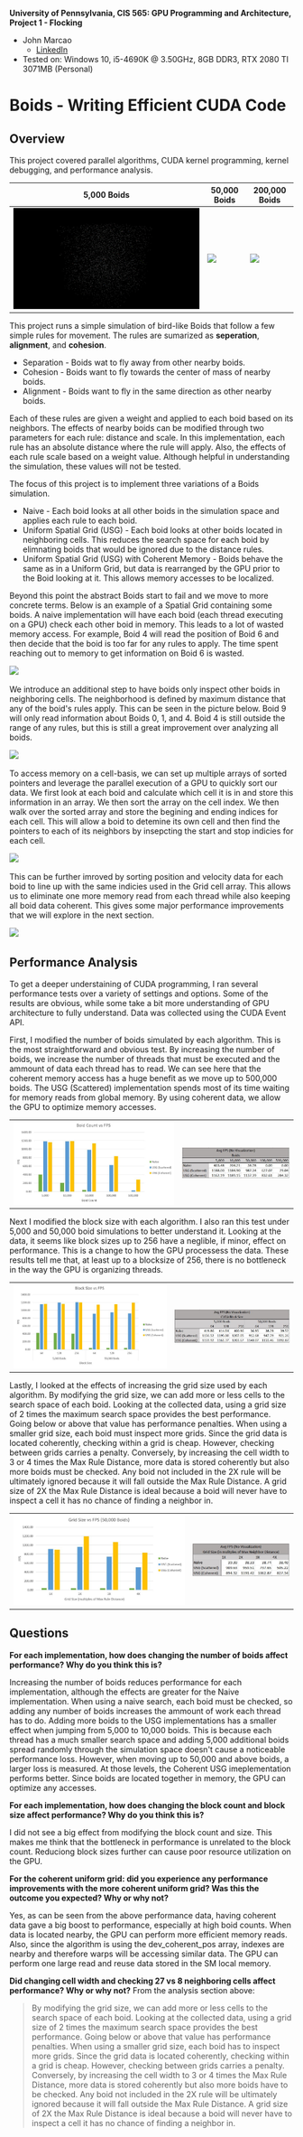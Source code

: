 **University of Pennsylvania, CIS 565: GPU Programming and Architecture,
Project 1 - Flocking**

* John Marcao
  * [LinkedIn](https://www.linkedin.com/in/jmarcao/)
* Tested on: Windows 10, i5-4690K @ 3.50GHz, 8GB DDR3, RTX 2080 TI 3071MB (Personal)

# Boids - Writing Efficient CUDA Code

## Overview

This project covered parallel algorithms, CUDA kernel programming, kernel debugging, and performance analysis. 

| 5,000 Boids | 50,000 Boids | 200,000 Boids |
| ------------- | ----------- | ----------- |
| ![](images/5000_boids.gif)  | ![](images/50000_boids.gif) | ![](images/200000_boids.gif) |

This project runs a simple simulation of bird-like Boids that follow a few simple rules for movement. The rules are sumarized as **seperation**, **alignment**, and **cohesion**.

* Separation - Boids wat to fly away from other nearby boids.
* Cohesion - Boids want to fly towards the center of mass of nearby boids.
* Alignment - Boids want to fly in the same direction as other nearby boids.

Each of these rules are given a weight and applied to each boid based on its neighbors. The effects of nearby boids can be modified through two parameters for each rule: distance and scale. In this implementation, each rule has an absolute distance where the rule will apply. Also, the effects of each rule scale based on a weight value. Although helpful in understanding the simulation, these values will not be tested.

The focus of this project is to implement three variations of a Boids simulation.

* Naive - Each boid looks at all other boids in the simulation space and applies each rule to each boid.
* Uniform Spatial Grid (USG) - Each boid looks at other boids located in neighboring cells. This reduces the search space for each boid by elimnating boids that would be ignored due to the distance rules.
* Uniform Spatial Grid (USG) with Coherent Memory - Boids behave the same as in a Uniform Grid, but data is rearranged by the GPU prior to the Boid looking at it. This allows memory accesses to be localized.

Beyond this point the abstract Boids start to fail and we move to more concrete terms. Below is an example of a Spatial Grid containing some boids. A naive implementation will have each boid (each thread executing on a GPU) check each other boid in memory. This leads to a lot of wasted memory access. For example, Boid 4 will read the position of Boid 6 and then decide that the boid is too far for any rules to apply. The time spent reaching out to memory to get information on Boid 6 is wasted.

![](images/Boids%20Ugrid%20base.png)

We introduce an additional step to have boids only inspect other boids in neighboring cells. The neighborhood is defined by maximum distance that any of the boid's rules apply. This can be seen in the picture below. Boid 9 will only read information about Boids 0, 1, and 4. Boid 4 is still outside the range of any rules, but this is still a great improvement over analyzing all boids.

![](images/Boids%20Ugrid%20neighbor%20search%20shown.png)

To access memory on a cell-basis, we can set up multiple arrays of sorted pointers and leverage the parallel execution of a GPU to quickly sort our data. We first look at each boid and calculate which cell it is in and store this information in an array. We then sort the array on the cell index. We then walk over the sorted array and store the begining and ending indices for each cell. This will allow a boid to detemine its own cell and then find the pointers to each of its neighbors by insepcting the start and stop indicies for each cell.

![](images/Boids%20Ugrids%20buffers%20naive.png)

This can be further imroved by sorting position and velocity data for each boid to line up with the same indicies used in the Grid cell array. This allows us to eliminate one more memory read from each thread while also keeping all boid data coherent. This gives some major performance improvements that we will explore in the next section.

![](images/Boids%20Ugrids%20buffers%20data%20coherent.png)

## Performance Analysis

To get a deeper understaining of CUDA programming, I ran several performance tests over a variety of settings and options. Some of the results are obvious, while some take a bit more understanding of GPU architecture to fully understand. Data was collected using the CUDA Event API.

First, I modified the number of boids simulated by each algorithm. This is the most straightforward and obvious test. By increasing the number of boids, we increase the number of threads that must be executed and the ammount of data each thread has to read. We can see here that the coherent memory access has a huge benefit as we move up to 500,000 boids. The USG (Scattered) implementation spends most of its time waiting for memory reads from global memory. By using coherent data, we allow the GPU to optimize memory accesses.

| | |
| ------------- | ----------- |
| ![](images/fps_by_boid.JPG) | ![](images/fps_by_boid_table.JPG) |

Next I modified the block size with each algorithm. I also ran this test under 5,000 and 50,000 boid simulations to better understand it. Looking at the data, it seems like block sizes up to 256 have a neglible, if minor, effect on performance. This is a change to how the GPU processess the data. These results tell me that, at least up to a blocksize of 256, there is no bottleneck in the way the GPU is organizing threads.

| | |
| ------------- | ----------- |
| ![](images/fps_by_block.JPG) | ![](images/fps_by_block_table.JPG) |

Lastly, I looked at the effects of increasing the grid size used by each algorithm. By modifying the grid size, we can add more or less cells to the search space of each boid. Looking at the collected data, using a grid size of 2 times the maximum search space provides the best performance. Going below or above that value has performance penalties. When using a smaller grid size, each boid must inspect more grids. Since the grid data is located coherently, checking within a grid is cheap. However, checking between grids carries a penalty. Conversely, by increasing the cell width to 3 or 4 times the Max Rule Distance, more data is stored coherently but also more boids must be checked. Any boid not included in the 2X rule will be ultimately ignored because it will fall outside the Max Rule Distance. A grid size of 2X the Max Rule Distance is ideal because a boid will never have to inspect a cell it has no chance of finding a neighbor in.

| | |
| ------------- | ----------- |
| ![](images/fps_by_gridsize.JPG) | ![](images/fps_by_gridsize_table.JPG) |

## Questions

**For each implementation, how does changing the number of boids affect performance? Why do you think this is?**

Increasing the number of boids reduces performance for each implementation, although the effects are greater for the Naive implementation. When using a naive search, each boid must be checked, so adding any number of boids increases the ammount of work each thread has to do. Adding more boids to the USG implementations has a smaller effect when jumping from 5,000 to 10,000 boids. This is because each thread has a much smaller search space and adding 5,000 additional boids spread randomly through the simulation space doesn't cause a noticeable performance loss. However, when moving up to 50,000 and above boids, a larger loss is measured. At those levels, the Coherent USG imeplementation performs better. Since boids are located together in memory, the GPU can optimize any accesses.

**For each implementation, how does changing the block count and block size affect performance? Why do you think this is?**

I did not see a big effect from modifying the block count and size. This makes me think that the bottleneck in performance is unrelated to the block count. Reduciong block sizes further can cause poor resource utilization on the GPU.

**For the coherent uniform grid: did you experience any performance improvements with the more coherent uniform grid? Was this the outcome you expected? Why or why not?**

Yes, as can be seen from the above performance data, having coherent data gave a big boost to performance, especially at high boid counts. When data is located nearby, the GPU can perform more efficient memory reads. Also, since the algorithm is using the dev_coherent_pos array, indexes are nearby and therefore warps will be accessing similar data. The GPU can perform one large read and reuse data stored in the SM local memory.

**Did changing cell width and checking 27 vs 8 neighboring cells affect performance? Why or why not?**
From the analysis section above:

> By modifying the grid size, we can add more or less cells to the search space of each boid. Looking at the collected data, using a grid size of 2 times the maximum search space provides the best performance. Going below or above that value has performance penalties. When using a smaller grid size, each boid has to inspect more grids. Since the grid data is located coherently, checking within a grid is cheap. However, checking between grids carries a penalty. Conversely, by increasing the cell width to 3 or 4 times the Max Rule Distance, more data is stored coherently but also more boids have to be checked. Any boid not included in the 2X rule will be ultimately ignored because it will fall outside the Max Rule Distance. A grid size of 2X the Max Rule Distance is ideal because a boid will never have to inspect a cell it has no chance of finding a neighbor in.


